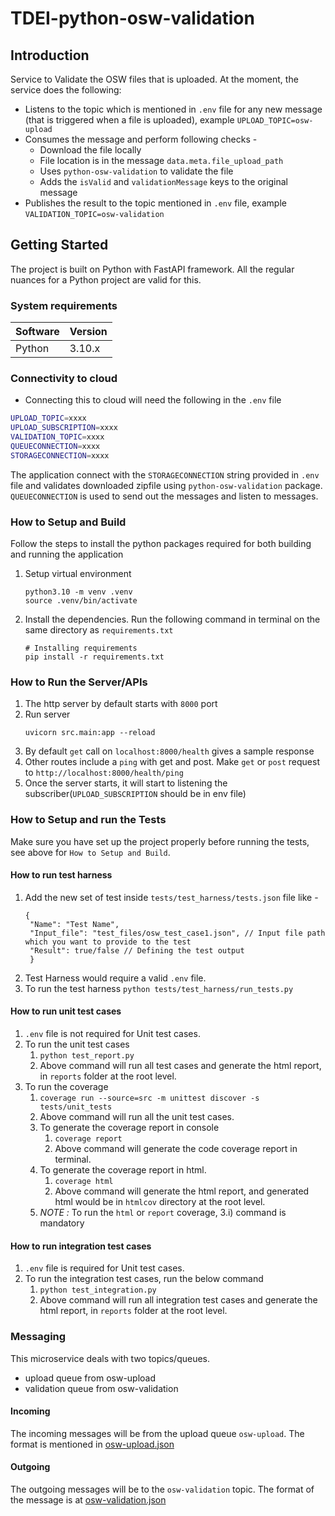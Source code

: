 # TDEI-python-osw-validation

## Introduction 
Service to Validate the OSW files that is uploaded. At the moment, the service does the following:
- Listens to the topic which is mentioned in `.env` file for any new message (that is triggered when a file is uploaded), example  `UPLOAD_TOPIC=osw-upload` 
- Consumes the message and perform following checks - 
  - Download the file locally 
  - File location is in the message `data.meta.file_upload_path`
  - Uses `python-osw-validation` to validate the file
  - Adds the `isValid` and `validationMessage` keys to the original message 
- Publishes the result to the topic mentioned in `.env` file, example `VALIDATION_TOPIC=osw-validation`

## Getting Started
The project is built on Python with FastAPI framework. All the regular nuances for a Python project are valid for this.

### System requirements
| Software   | Version |
|------------|---------|
| Python     | 3.10.x  |


### Connectivity to cloud
- Connecting this to cloud will need the following in the `.env` file

```bash
UPLOAD_TOPIC=xxxx
UPLOAD_SUBSCRIPTION=xxxx
VALIDATION_TOPIC=xxxx
QUEUECONNECTION=xxxx
STORAGECONNECTION=xxxx
```

The application connect with the `STORAGECONNECTION` string provided in `.env` file and validates downloaded zipfile using `python-osw-validation` package.
`QUEUECONNECTION` is used to send out the messages and listen to messages.

### How to Setup and Build
Follow the steps to install the python packages required for both building and running the application

1. Setup virtual environment
    ```
    python3.10 -m venv .venv
    source .venv/bin/activate
    ```

2. Install the dependencies. Run the following command in terminal on the same directory as `requirements.txt`
    ```
    # Installing requirements
    pip install -r requirements.txt
    ```
### How to Run the Server/APIs   

1. The http server by default starts with `8000` port
2. Run server
    ```
    uvicorn src.main:app --reload
    ```
3. By default `get` call on `localhost:8000/health` gives a sample response
4. Other routes include a `ping` with get and post. Make `get` or `post` request to `http://localhost:8000/health/ping`
5. Once the server starts, it will start to listening the subscriber(`UPLOAD_SUBSCRIPTION` should be in env file)

### How to Setup and run the Tests

Make sure you have set up the project properly before running the tests, see above for `How to Setup and Build`.

#### How to run test harness
1. Add the new set of test inside `tests/test_harness/tests.json` file like -
    ```
    {
     "Name": "Test Name",
     "Input_file": "test_files/osw_test_case1.json", // Input file path which you want to provide to the test
     "Result": true/false // Defining the test output 
     }
    ```
2. Test Harness would require a valid `.env` file.
3. To run the test harness `python tests/test_harness/run_tests.py` 
#### How to run unit test cases
1. `.env` file is not required for Unit test cases.
2. To run the unit test cases
   1. `python test_report.py`
   2. Above command will run all test cases and generate the html report, in `reports` folder at the root level.
3. To run the coverage
   1. `coverage run --source=src -m unittest discover -s tests/unit_tests`
   2. Above command will run all the unit test cases.
   3. To generate the coverage report in console
      1. `coverage report`
      2. Above command will generate the code coverage report in terminal. 
   4. To generate the coverage report in html.
      1. `coverage html`
      2. Above command will generate the html report, and generated html would be in `htmlcov` directory at the root level.
   5. _NOTE :_ To run the `html` or `report` coverage, 3.i) command is mandatory

#### How to run integration test cases
1. `.env` file is required for Unit test cases.
2. To run the integration test cases, run the below command
   1. `python test_integration.py`
   2. Above command will run all integration test cases and generate the html report, in `reports` folder at the root level.


### Messaging

This microservice deals with two topics/queues. 
- upload queue from osw-upload
- validation queue from osw-validation


#### Incoming
The incoming messages will be from the upload queue `osw-upload`.
The format is mentioned in [osw-upload.json](./src/assets/osw-upload.json)

#### Outgoing
The outgoing messages will be to the `osw-validation` topic.
The format of the message is at [osw-validation.json](./src/assets/osw-validation.json)


